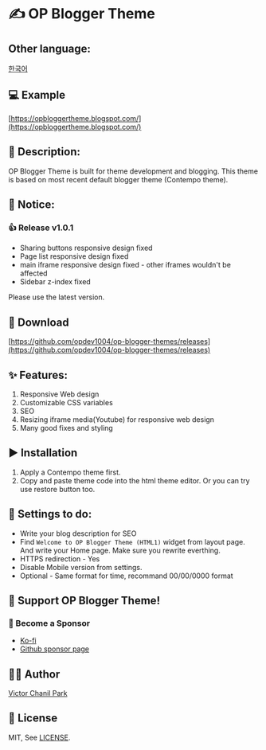 # ✍ OP Blogger Theme

## Other language:

[한국어](/lang/ko)

## 💻 Example

[https://opbloggertheme.blogspot.com/](https://opbloggertheme.blogspot.com/)

## 📄 Description:

OP Blogger Theme is built for theme development and blogging. This theme is based on most recent default blogger theme (Contempo theme).

## 📢 Notice:

### 👍 Release v1.0.1

- Sharing buttons responsive design fixed
- Page list responsive design fixed
- main iframe responsive design fixed - other iframes wouldn't be affected
- Sidebar z-index fixed

Please use the latest version.

## 📁 Download

[https://github.com/opdev1004/op-blogger-themes/releases](https://github.com/opdev1004/op-blogger-themes/releases)

## ✨ Features:

1. Responsive Web design
2. Customizable CSS variables
3. SEO
4. Resizing iframe media(Youtube) for responsive web design
5. Many good fixes and styling

## ▶️ Installation

1. Apply a Contempo theme first.
2. Copy and paste theme code into the html theme editor. Or you can try use restore button too.

## 🔧 Settings to do:

- Write your blog description for SEO
- Find `Welcome to OP Blogger Theme (HTML1)` widget from layout page. And write your Home page. Make sure you rewrite everthing.
- HTTPS redirection - Yes
- Disable Mobile version from settings.
- Optional - Same format for time, recommand 00/00/0000 format

## 💪 Support OP Blogger Theme!

### 👼 Become a Sponsor

- [Ko-fi](https://ko-fi.com/opdev1004)
- [Github sponsor page](https://github.com/sponsors/opdev1004)

## 👨‍💻 Author

[Victor Chanil Park](https://github.com/opdev1004)

## 💯 License

MIT, See [LICENSE](./LICENSE).
